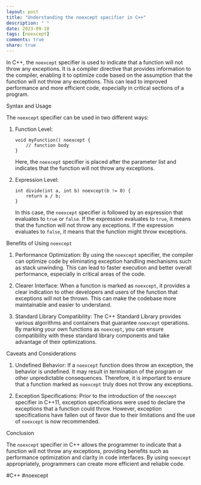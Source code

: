 ```yaml
---
layout: post
title: "Understanding the noexcept specifier in C++"
description: " "
date: 2023-09-18
tags: [noexcept]
comments: true
share: true
---
```


In C++, the `noexcept` specifier is used to indicate that a function will not throw any exceptions. It is a compiler directive that provides information to the compiler, enabling it to optimize code based on the assumption that the function will not throw any exceptions. This can lead to improved performance and more efficient code, especially in critical sections of a program.

Syntax and Usage

The `noexcept` specifier can be used in two different ways:

1. Function Level:
   ```
   void myFunction() noexcept {
       // function body
   }
   ```

   Here, the `noexcept` specifier is placed after the parameter list and indicates that the function will not throw any exceptions.

2. Expression Level:
   ```
   int divide(int a, int b) noexcept(b != 0) {
       return a / b;
   }
   ```

   In this case, the `noexcept` specifier is followed by an expression that evaluates to `true` or `false`. If the expression evaluates to `true`, it means that the function will not throw any exceptions. If the expression evaluates to `false`, it means that the function might throw exceptions.

Benefits of Using `noexcept`

1. Performance Optimization:
   By using the `noexcept` specifier, the compiler can optimize code by eliminating exception handling mechanisms such as stack unwinding. This can lead to faster execution and better overall performance, especially in critical areas of the code.

2. Clearer Interface:
   When a function is marked as `noexcept`, it provides a clear indication to other developers and users of the function that exceptions will not be thrown. This can make the codebase more maintainable and easier to understand.

3. Standard Library Compatibility:
   The C++ Standard Library provides various algorithms and containers that guarantee `noexcept` operations. By marking your own functions as `noexcept`, you can ensure compatibility with these standard library components and take advantage of their optimizations.

Caveats and Considerations

1. Undefined Behavior:
   If a `noexcept` function does throw an exception, the behavior is undefined. It may result in termination of the program or other unpredictable consequences. Therefore, it is important to ensure that a function marked as `noexcept` truly does not throw any exceptions.

2. Exception Specifications:
   Prior to the introduction of the `noexcept` specifier in C++11, exception specifications were used to declare the exceptions that a function could throw. However, exception specifications have fallen out of favor due to their limitations and the use of `noexcept` is now recommended.

Conclusion

The `noexcept` specifier in C++ allows the programmer to indicate that a function will not throw any exceptions, providing benefits such as performance optimization and clarity in code interfaces. By using `noexcept` appropriately, programmers can create more efficient and reliable code.

#C++ #noexcept